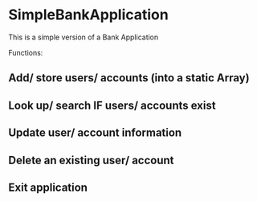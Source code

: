 # SimpleBankApplication

This is a simple version of a Bank Application

Functions:

Add/ store users/ accounts (into a static Array)
-----------------------------------------
Look up/ search IF users/ accounts exist
-----------------------------------------
Update user/ account information
-----------------------------------------
Delete an existing user/ account
-----------------------------------------
Exit application
-----------------------------------------
